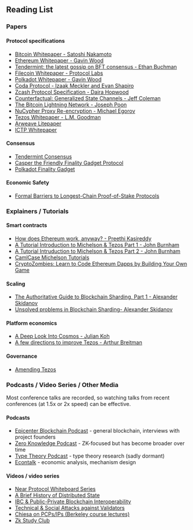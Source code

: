 ## Reading List

### Papers

#### Protocol specifications

- [Bitcoin Whitepaper - Satoshi Nakamoto](https://bitcoin.org/bitcoin.pdf)
- [Ethereum Whitepaper - Gavin Wood](https://gavwood.com/paper.pdf)
- [Tendermint: the latest gossip on BFT consensus - Ethan Buchman](https://arxiv.org/pdf/1807.04938.pdf)
- [Filecoin Whitepaper - Protocol Labs](https://filecoin.io/filecoin.pdf)
- [Polkadot Whitepaper - Gavin Wood](https://polkadot.network/PolkaDotPaper.pdf)
- [Coda Protocol - Izaak Meckler and Evan Shapiro](https://cdn.codaprotocol.com/v2/static/coda-whitepaper-05-10-2018-0.pdf)
- [Zcash Protocol Specification - Daira Hopwood](https://github.com/zcash/zips/raw/master/protocol/protocol.pdf)
- [Counterfactual: Generalized State Channels - Jeff Coleman](https://l4.ventures/papers/statechannels.pdf)
- [The Bitcoin Lightning Network - Joseph Poon](https://lightning.network/lightning-network-paper.pdf)
- [NuCypher Proxy Re-encryption - Michael Egorov](https://www.nucypher.com/static/whitepapers/english.pdf)
- [Tezos Whitepaper - L.M. Goodman](https://tezos.com/static/white_paper-2dc8c02267a8fb86bd67a108199441bf.pdf)
- [Arweave Litepaper](https://www.arweave.org/files/arweave-lightpaper.pdf)
- [ICTP Whitepaper](https://ictp.io/ictp-whitepaper.pdf)

#### Consensus

- [Tendermint Consensus](https://cdn.relayto.com/media/files/LPgoWO18TCeMIggJVakt_tendermint.pdf)
- [Casper the Friendly Finality Gadget Protocol](http://ijsrcseit.com/paper/CSEIT1831475.pdf)
- [Polkadot Finality Gadget](https://github.com/w3f/consensus/blob/master/pdf/grandpa.pdf)

#### Economic Safety

- [Formal Barriers to Longest-Chain Proof-of-Stake Protocols](https://arxiv.org/abs/1809.06528 )

### Explainers / Tutorials

#### Smart contracts

- [How does Ethereum work, anyway? - Preethi Kasireddy](https://medium.com/@preethikasireddy/how-does-ethereum-work-anyway-22d1df506369)
- [A Tutorial Introduction to Michelson & Tezos Part 1 - John Burnham](https://medium.com/coinmonks/a-tutorial-introduction-to-michelson-tezos-part-i-hello-michelson-6cc6504aae9e)
- [A Tutorial Intruduction to Michelson & Tezos Part 2 - John Burnham](https://medium.com/coinmonks/a-tutorial-introduction-to-michelson-tezos-part-ii-hello-tezos-e0d247e1131f)
- [CamlCase Michelson Tutorials](https://gitlab.com/camlcase-dev/michelson-tutorial/)
- [CryptoZombies: Learn to Code Ethereum Dapps by Building Your Own Game](https://cryptozombies.io/)

#### Scaling

- [The Authoritative Guide to Blockchain Sharding, Part 1 - Alexander Skidanov](https://medium.com/nearprotocol/the-authoritative-guide-to-blockchain-sharding-part-1-1b53ed31e060)
- [Unsolved problems in Blockchain Sharding- Alexander Skidanov](https://medium.com/nearprotocol/unsolved-problems-in-blockchain-sharding-2327d6517f43)

#### Platform economics

- [A Deep Look Into Cosmos - Julian Koh](https://medium.com/cornellblockchain/a-deep-look-into-cosmos-the-internet-of-blockchains-af3aa1a97a5b)
- [A few directions to improve Tezos - Arthur Breitman](https://medium.com/tezos/a-few-directions-to-improve-tezos-15359c79ec0f)

#### Governance

- [Amending Tezos](https://medium.com/tezos/amending-tezos-b77949d97e1e )

### Podcasts / Video Series / Other Media

Most conference talks are recorded, so watching talks from recent conferences (at 1.5x or 2x speed) can be effective.

#### Podcasts

- [Epicenter Blockchain Podcast](https://epicenter.tv/) - general blockchain, interviews with project founders
- [Zero Knowledge Podcast](https://www.zeroknowledge.fm/) - ZK-focused but has become broader over time
- [Type Theory Podcast](http://typetheorypodcast.com/) - type theory research (sadly dormant)
- [Econtalk](https://www.econtalk.org/) - economic analysis, mechanism design

#### Videos / video series

- [Near Protocol Whiteboard Series](https://www.youtube.com/playlist?list=PL9tzQn_TEuFWweVbfTbaedFdwVrvaYPq4)
- [A Brief History of Distributed State](https://www.youtube.com/watch?v=e9C1Y89Txdw)
- [IBC & Public-Private Blockchain Interoperability](https://www.youtube.com/watch?v=cjfYThAk06w)
- [Technical & Social Attacks against Validators](https://www.youtube.com/watch?v=EOyix4ouKNI)
- [Chiesa on PCPs/IPs (Berkeley course lectures)](https://www.youtube.com/playlist?list=PLkFD6_40KJIyWWtxCPBHwGsrutjvwM5_U)
- [Zk Study Club](https://www.youtube.com/watch?v=Q-Vl8pcP1fw&list=PLj80z0cJm8QHm_9BdZ1BqcGbgE-BEn-3Y)
